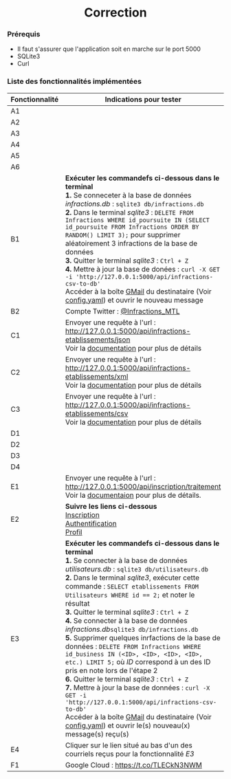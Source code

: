 # <center>Correction</center>   

### Prérequis
- Il faut s'assurer que l'application soit en marche sur le port 5000
- SQLite3
- Curl

### Liste des fonctionnalités implémentées

| Fonctionnalité | Indications pour tester                                                                                                                                                                                                                                                                                                                                                                                                                                                                                                                                                                                                                                                                                                                                                                                                                                                                                                                                                                                                         |
|----------------|---------------------------------------------------------------------------------------------------------------------------------------------------------------------------------------------------------------------------------------------------------------------------------------------------------------------------------------------------------------------------------------------------------------------------------------------------------------------------------------------------------------------------------------------------------------------------------------------------------------------------------------------------------------------------------------------------------------------------------------------------------------------------------------------------------------------------------------------------------------------------------------------------------------------------------------------------------------------------------------------------------------------------------|
| A1             |                                                                                                                                                                                                                                                                                                                                                                                                                                                                                                                                                                                                                                                                                                                                                                                                                                                                                                                                                                                                                                 |
| A2             |                                                                                                                                                                                                                                                                                                                                                                                                                                                                                                                                                                                                                                                                                                                                                                                                                                                                                                                                                                                                                                 |
| A3             |                                                                                                                                                                                                                                                                                                                                                                                                                                                                                                                                                                                                                                                                                                                                                                                                                                                                                                                                                                                                                                 |
| A4             |                                                                                                                                                                                                                                                                                                                                                                                                                                                                                                                                                                                                                                                                                                                                                                                                                                                                                                                                                                                                                                 |
| A5             |                                                                                                                                                                                                                                                                                                                                                                                                                                                                                                                                                                                                                                                                                                                                                                                                                                                                                                                                                                                                                                 |
| A6             |                                                                                                                                                                                                                                                                                                                                                                                                                                                                                                                                                                                                                                                                                                                                                                                                                                                                                                                                                                                                                                 |
| B1             | **Exécuter les commandefs ci-dessous dans le terminal** <br/> **1.** Se conneceter à la base de données *infractions.db* : `sqlite3 db/infractions.db` <br/> **2.** Dans le terminal *sqlite3* : `DELETE FROM Infractions WHERE id_poursuite IN (SELECT id_poursuite FROM Infractions ORDER BY RANDOM() LIMIT 3);` pour supprimer aléatoirement 3 infractions de la base de données <br/> **3.** Quitter le terminal *sqlite3* : `Ctrl + Z` <br/> **4.** Mettre à jour la base de donées : `curl -X GET -i 'http://127.0.0.1:5000/api/infractions-csv-to-db'` <br/> Accéder à la boîte [GMail](https://mail.google.com) du destinataire (Voir [config.yaml](config.yaml)) et ouvrir le nouveau message                                                                                                                                                                                                                                                                                                                          |
| B2             | Compte Twitter : [@Infractions_MTL](https://twitter.com/Infractions_MTL)                                                                                                                                                                                                                                                                                                                                                                                                                                                                                                                                                                                                                                                                                                                                                                                                                                                                                                                                                        |
| C1             | Envoyer une requête à l'url : http://127.0.0.1:5000/api/infractions-etablissements/json <br/> Voir la [documentation](http://127.0.0.1:5000/doc#api_infractions_etablissements__format__get) pour plus de détails                                                                                                                                                                                                                                                                                                                                                                                                                                                                                                                                                                                                                                                                                                                                                                                                               |
| C2             | Envoyer une requête à l'url : http://127.0.0.1:5000/api/infractions-etablissements/xml <br/> Voir la [documentation](http://127.0.0.1:5000/doc#api_infractions_etablissements__format__get) pour plus de détails                                                                                                                                                                                                                                                                                                                                                                                                                                                                                                                                                                                                                                                                                                                                                                                                                |
| C3             | Envoyer une requête à l'url : http://127.0.0.1:5000/api/infractions-etablissements/csv <br/> Voir la [documentation](http://127.0.0.1:5000/doc#api_infractions_etablissements__format__get) pour plus de détails                                                                                                                                                                                                                                                                                                                                                                                                                                                                                                                                                                                                                                                                                                                                                                                                                |
| D1             |                                                                                                                                                                                                                                                                                                                                                                                                                                                                                                                                                                                                                                                                                                                                                                                                                                                                                                                                                                                                                                 |
| D2             |                                                                                                                                                                                                                                                                                                                                                                                                                                                                                                                                                                                                                                                                                                                                                                                                                                                                                                                                                                                                                                 |
| D3             |                                                                                                                                                                                                                                                                                                                                                                                                                                                                                                                                                                                                                                                                                                                                                                                                                                                                                                                                                                                                                                 |
| D4             |                                                                                                                                                                                                                                                                                                                                                                                                                                                                                                                                                                                                                                                                                                                                                                                                                                                                                                                                                                                                                                 |
| E1             | Envoyer une requête à l'url : http://127.0.0.1:5000/api/inscription/traitement <br/> Voir la [documentaion](http://127.0.0.1:5000/doc#api_inscription_traitement_post) pour plus de détails.                                                                                                                                                                                                                                                                                                                                                                                                                                                                                                                                                                                                                                                                                                                                                                                                                                    |
| E2             | **Suivre les liens ci-dessous** <br> [Inscription](http://127.0.0.1:5000/inscription) <br> [Authentification](http://127.0.0.1:5000/login) <br> [Profil](http://127.0.0.1:5000/profil)                                                                                                                                                                                                                                                                                                                                                                                                                                                                                                                                                                                                                                                                                                                                                                                                                                          |
| E3             | **Exécuter les commandefs ci-dessous dans le terminal** <br/> **1.** Se connecter à la base de données *utilisateurs.db* : `sqlite3 db/utilisateurs.db` <br/>  **2.** Dans le terminal *sqlite3*, exécuter cette commande : `SELECT etablissements FROM Utilisateurs WHERE id == 2;` et noter le résultat <br/> **3.** Quitter le terminal *sqlite3* : `Ctrl + Z` <br/> **4.** Se connecter à la base de données *infractions.db*`sqlite3 db/infractions.db` <br/> **5.** Supprimer quelques inrfactions de la base de données : `DELETE FROM Infractions WHERE id_business IN (<ID>, <ID>, <ID>, <ID>, etc.) LIMIT 5;` où *ID* correspond à un des ID pris en note lors de l'étape 2 <br/> **6.** Quitter le terminal *sqlite3* : `Ctrl + Z` <br/> **7.** Mettre à jour la base de données : `curl -X GET -i 'http://127.0.0.1:5000/api/infractions-csv-to-db'` <br/> Accéder à la boîte [GMail](https://mail.google.com) du destinataire (Voir [config.yaml](config.yaml)) et ouvrir le(s) nouveau(x) message(s) reçu(s)<br/> |
| E4             | Cliquer sur le lien situé au bas d'un des courriels reçus pour la fonctionnalité *E3*                                                                                                                                                                                                                                                                                                                                                                                                                                                                                                                                                                                                                                                                                                                                                                                                                                                                                                                                           |
| F1             | Google Cloud : https://t.co/TLECkN3NWM                                                                                                                                                                                                                                                                                                                                                                                                                                                                                                                                                                                                                                                                                                                                                                                                                                                                                                                                                                                          |

